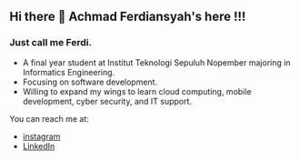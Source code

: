 ## Hi there 👋 Achmad Ferdiansyah's here !!!
### Just call me Ferdi.

- A final year student at Institut Teknologi Sepuluh Nopember majoring in Informatics Engineering.
- Focusing on software development.
- Willing to expand my wings to learn cloud computing, mobile development, cyber security, and IT support.

You can reach me at:
- [instagram](https://www.instagram.com/achferdi/)
- [LinkedIn](https://www.linkedin.com/in/achmad-ferdiansyah-25b217220/)

